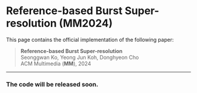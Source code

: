 # Reference-based Burst Super-resolution (MM2024)


This page contains the official implementation of the following paper:
> **Reference-based Burst Super-resolution**<br>
> Seonggwan Ko, Yeong Jun Koh, Donghyeon Cho<br>
> ACM Multimedia (**MM**), 2024<br>

-----------
### The code will be released soon.
